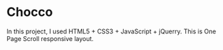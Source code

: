 # Chocco

In this project, I used HTML5 + CSS3 + JavaScript + jQuerry.
This is One Page Scroll responsive layout.
